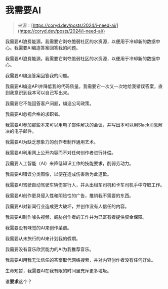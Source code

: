<!--yml

category: 未分类

date: 2024-05-29 13:21:22

-->

# 我需要AI

> 来源：[https://coryd.dev/posts/2024/i-need-ai/](https://coryd.dev/posts/2024/i-need-ai/)

我需要AI浪费能源。我需要它剥夺脆弱社区的水资源，以便用于冷却新的数据中心。我需要AI编造答案回答我的问题。

我需要AI浪费能源。我需要它剥夺脆弱社区的水资源，以便用于冷却新的数据中心。

我需要AI编造答案回答我的问题。

我需要AI编造API并降低我的代码质量。我需要它一次又一次地给我错误答案，直到我意识到我本可以自己写出来。

我需要它不能回答客户问题，编造公司政策。

我需要AI忽视合格的求职者。

我需要AI参加那些本来可以用电子邮件解决的会议，并写出本可以用Slack消息解决的电子邮件。

我需要AI为缺乏想象力的创作者制作通用艺术。

我需要AI利用网上公开内容而不对任何创作者进行补偿。

我需要人工智能（AI）来降低知识工作的技能要求，削弱劳动力。

我需要AI错误分类图像，以便在造成伤害后为此道歉。

我需要AI驾驶自动驾驶车辆伤害行人，并从出租车司机和卡车司机手中夺取工作。

我需要AI创作更具侵入性和阴险性的广告，推销我不需要的东西。

我需要AI对新闻行业造成更大破坏，并创作没有人信任的内容。

我需要AI制作噱头视频，威胁创作者的工作并为已富有者提供资金保障。

我需要没有味觉的AI来创作菜谱。

我需要从未旅行的AI来计划我的假期。

我需要没有音乐欣赏能力的AI为我推荐音乐。

我需要AI用我无法信任的答案取代网络搜索，并对内容创作者没有任何好处。

生命短暂，我需要AI在我有限的时间里充斥更多垃圾。

谁**要求**这个？

